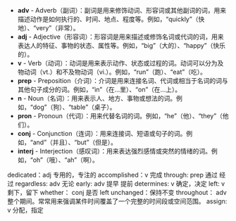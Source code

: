 - **adv** - Adverb（副词）：副词是用来修饰动词、形容词或其他副词的词，用来描述动作是如何执行的、时间、地点、程度等。例如，“quickly”（快地）、“very”（非常）。
- **adj** - Adjective（形容词）：形容词是用来描述或修饰名词或代词的词，用来表达人的特征、事物的状态、属性等。例如，“big”（大的）、“happy”（快乐的）。
- **v** - Verb（动词）：动词是用来表示动作、状态或过程的词。动词可以分为及物动词（vt.）和不及物动词（vi.）。例如，“run”（跑）、“eat”（吃）。
- **prep** - Preposition（介词）：介词是用来连接名词、代词或相当于名词的词与其他句子成分的词。例如，“in”（在...里）、“on”（在...上）。
- **n** - Noun（名词）：用来表示人、地方、事物或想法的词。例如，“dog”（狗）、“table”（桌子）。
- **pron** - Pronoun（代词）：用来代替名词的词。例如，“he”（他）、“they”（他们）。
- **conj** - Conjunction（连词）：用来连接词、短语或句子的词。例如，“and”（并且）、“but”（但是）。
- **interj** - Interjection（感叹词）：用来表达强烈感情或突然的情绪的词。例如，“oh”（哦）、“ah”（啊）。



dedicated：adj 专用的，专注的
accomplished：v 完成
through: prep 通过 经过
regardless: adv 无论
early: adv 提早 提前
determines: v 确定，决定
left: v 剩下，留下
whether： conj 是否
left unchanged：保持不变
throughout： adv 整个期间。常常用来强调某件时间覆盖了一个完整的时间段或空间范围。
assign: v 分配，指定
